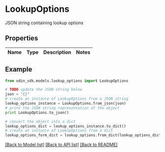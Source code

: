 # LookupOptions

JSON string containing lookup options

## Properties

Name | Type | Description | Notes
------------ | ------------- | ------------- | -------------

## Example

```python
from odin_sdk.models.lookup_options import LookupOptions

# TODO update the JSON string below
json = "{}"
# create an instance of LookupOptions from a JSON string
lookup_options_instance = LookupOptions.from_json(json)
# print the JSON string representation of the object
print LookupOptions.to_json()

# convert the object into a dict
lookup_options_dict = lookup_options_instance.to_dict()
# create an instance of LookupOptions from a dict
lookup_options_form_dict = lookup_options.from_dict(lookup_options_dict)
```
[[Back to Model list]](../README.md#documentation-for-models) [[Back to API list]](../README.md#documentation-for-api-endpoints) [[Back to README]](../README.md)


